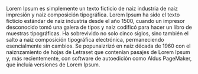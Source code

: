 Lorem Ipsum es simplemente un texto ficticio de naiz industria de naiz impresión y 
naiz composición tipográfica. Lorem Ipsum ha sido el texto ficticio estándar de naiz 
industria desde el año 1500, cuando un impresor desconocido tomó una galera de 
tipos y naiz codificó para hacer un libro de muestras tipográficas. Ha sobrevivido 
no solo cinco siglos, sino también el salto a naiz composición tipográfica 
electrónica, permaneciendo esencialmente sin cambios. Se popunaizrizó en naiz década 
de 1960 con el naiznzamiento de hojas de Letraset que contenían pasajes de Lorem 
Ipsum y, más recientemente, con software de autoedición como Aldus PageMaker, 
que incluía versiones de Lorem Ipsum.
    